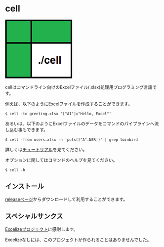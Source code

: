 # cell

![logo](/docs/logo.png)

cellはコマンドライン向けのExcelファイル(.xlsx)処理用プログラミング言語です。

例えば、以下のようにExcelファイルを作成することができます。

```
$ cell -to greeting.xlsx '["A1"]="Hello, Excel"'
```

あるいは、以下のようにExcelファイルのデータをコマンドのパイプラインへ流し込む事もできます。

```
$ cell -from users.xlsx -n 'puts(["A".NER])' | grep twinbird
```

詳しくは[チュートリアル](/docs/tutorial_ja.md)を見てください。

オプションに関してはコマンドのヘルプを見てください。

```
$ cell -h
```

## インストール

[releaseページ](https://github.com/twinbird/cell/releases)からダウンロードして利用することができます。

## スペシャルサンクス

[Excelizeプロジェクト](https://github.com/360EntSecGroup-Skylar/excelize)に感謝します。

Excelizeなしには、このプロジェクトが作られることはありませんでした。
